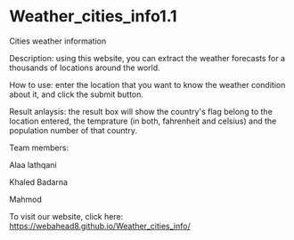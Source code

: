 # Weather_cities_info1.1
Cities weather information

Description: using this website, you can extract the weather forecasts for a thousands of locations around the world.

How to use: enter the location that you want to know the weather condition about it, and click the submit button. 

Result anlaysis: the result box will show the country's flag belong to the location entered, 
the temprature (in both, fahrenheit and celsius) and the population number of that country. 

Team members:

Alaa lathqani

Khaled Badarna

Mahmod

To visit our website, click here: https://webahead8.github.io/Weather_cities_info/ 
